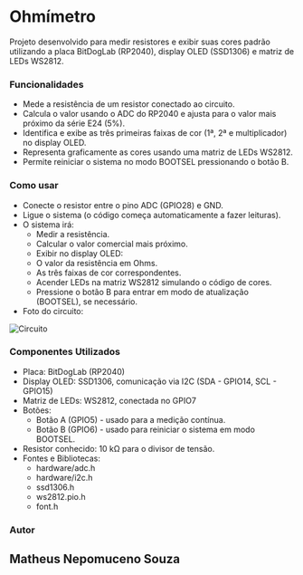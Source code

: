 # Ohmímetro
Projeto desenvolvido para medir resistores e exibir suas cores padrão utilizando a placa BitDogLab (RP2040), display OLED (SSD1306) e matriz de LEDs WS2812.

### Funcionalidades
- Mede a resistência de um resistor conectado ao circuito.
- Calcula o valor usando o ADC do RP2040 e ajusta para o valor mais próximo da série E24 (5%).
- Identifica e exibe as três primeiras faixas de cor (1ª, 2ª e multiplicador) no display OLED.
- Representa graficamente as cores usando uma matriz de LEDs WS2812.
- Permite reiniciar o sistema no modo BOOTSEL pressionando o botão B.

### Como usar
- Conecte o resistor entre o pino ADC (GPIO28) e GND.
- Ligue o sistema (o código começa automaticamente a fazer leituras).
- O sistema irá:
  - Medir a resistência.
  - Calcular o valor comercial mais próximo.
  - Exibir no display OLED:
  - O valor da resistência em Ohms.
  - As três faixas de cor correspondentes.
  - Acender LEDs na matriz WS2812 simulando o código de cores.
  - Pressione o botão B para entrar em modo de atualização (BOOTSEL), se necessário.
- Foto do circuito:

 ![Circuito](https://drive.google.com/file/d/1RBDT-bk54MhdPwHaAHon00efsEmRs-T7/view?usp=drive_link)

### Componentes Utilizados
- Placa: BitDogLab (RP2040)
- Display OLED: SSD1306, comunicação via I2C (SDA - GPIO14, SCL - GPIO15)
- Matriz de LEDs: WS2812, conectada no GPIO7
- Botões:
  - Botão A (GPIO5) - usado para a medição contínua.
  - Botão B (GPIO6) - usado para reiniciar o sistema em modo BOOTSEL.
- Resistor conhecido: 10 kΩ para o divisor de tensão.
- Fontes e Bibliotecas:
  - hardware/adc.h
  - hardware/i2c.h
  - ssd1306.h
  - ws2812.pio.h
  - font.h

  
### Autor
## Matheus Nepomuceno Souza
